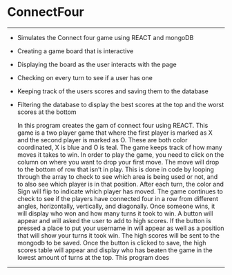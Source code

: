 # ConnectFour
---

- Simulates the Connect four game using REACT and mongoDB
- Creating a game board that is interactive
- Displaying the board as the user interacts with the page
- Checking on every turn to see if a user has one
- Keeping track of the users scores and saving them to the database
- Filtering the database to display the best scores at the top and the worst scores at the bottom

	In this program creates the gam of connect four using REACT. This game is a two player game that where the first player is marked as X and the second player is marked as O. These are both color coordinated, X is blue and O is teal. The game keeps track of how many moves it takes to win. In order to play the game, you need to click on the column on where you want to drop your first move. The move will drop to the bottom of row that isn’t in play. This is done in code by looping through the array to check to see which area is being used or not, and to also see which player is in that position. After each turn, the color and Sign will flip to indicate which player has moved. The game continues to check to see if the players have connected four in a row from different angles, horizontally, vertically, and diagonally. Once someone wins, it will display who won and how many turns it took to win. A button will appear and will asked the user to add to high scores. If the button is pressed a place to put your username in will appear as well as a position that will show your turns it took win. The high scores will be sent to the mongodb to be saved. Once the button is clicked to save, the high scores table will appear and display who has beaten the game in the lowest amount of turns at the top.
This program does
---

![]()


